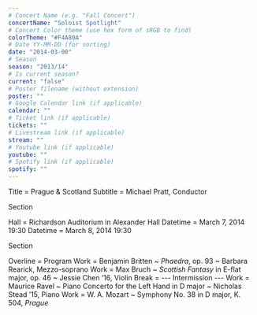 ```yaml
---
# Concert Name (e.g. "Fall Concert")
concertName: "Soloist Spotlight"
# Concert Color theme (use hex form of sRGB to find)
colorTheme: "#F4A80A"
# Date YY-MM-DD (for sorting)
date: "2014-03-00"
# Season
season: "2013/14"
# Is current season?
current: "false"
# Poster filename (without extension)
poster: ""
# Google Calendar link (if applicable)
calendar: ""
# Ticket link (if applicable)
tickets: ""
# Livestream link (if applicable)
stream: ""
# Youtube link (if applicable)
youtube: ""
# Spotify link (if applicable)
spotify: ""
---
```

Title = Prague & Scotland
Subtitle = Michael Pratt, Conductor

Section

Hall = Richardson Auditorium in Alexander Hall
Datetime = March 7, 2014 19:30
Datetime = March 8, 2014 19:30

Section

Overline = Program
Work = Benjamin Britten ~ *Phaedra*, op. 93 ~ Barbara Rearick, Mezzo-soprano
Work = Max Bruch ~ *Scottish Fantasy* in E-flat major, op. 46 ~ Jessie Chen ’16, Violin
Break = --- Intermission ---
Work = Maurice Ravel ~ Piano Concerto for the Left Hand in D major ~ Nicholas Stead ’15, Piano
Work = W. A. Mozart ~ Symphony No. 38 in D major, K. 504, *Prague*
